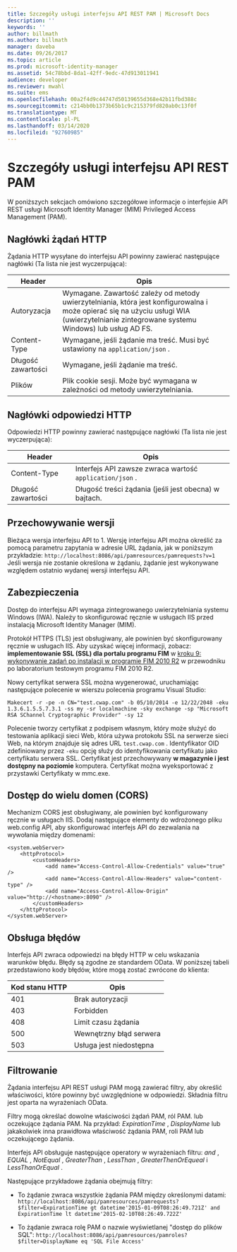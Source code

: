 ```yaml
---
title: Szczegóły usługi interfejsu API REST PAM | Microsoft Docs
description: ''
keywords: ''
author: billmath
ms.author: billmath
manager: daveba
ms.date: 09/26/2017
ms.topic: article
ms.prod: microsoft-identity-manager
ms.assetid: 54c78bbd-8da1-42ff-9edc-47d913011941
audience: developer
ms.reviewer: mwahl
ms.suite: ems
ms.openlocfilehash: 00a2f4d9c44747d50139655d368e42b11fbd388c
ms.sourcegitcommit: c214bb0b1373b65b1c9c215379fd820ab0c13f0f
ms.translationtype: MT
ms.contentlocale: pl-PL
ms.lasthandoff: 03/14/2020
ms.locfileid: "92760985"
---
```

# <a name="pam-rest-api-service-details"></a>Szczegóły usługi interfejsu API REST PAM
W poniższych sekcjach omówiono szczegółowe informacje o interfejsie API REST usługi Microsoft Identity Manager (MIM) Privileged Access Management (PAM).

<h2 id="http-request-and-response-headers">Nagłówki żądań HTTP</h2>

Żądania HTTP wysyłane do interfejsu API powinny zawierać następujące nagłówki (Ta lista nie jest wyczerpująca):

Header | Opis
-------|------------
Autoryzacja | Wymagane. Zawartość zależy od metody uwierzytelniania, która jest konfigurowalna i może opierać się na użyciu usługi WIA (uwierzytelnianie zintegrowane systemu Windows) lub usług AD FS.
Content-Type | Wymagane, jeśli żądanie ma treść. Musi być ustawiony na `application/json` .
Długość zawartości | Wymagane, jeśli żądanie ma treść. 
Plików | Plik cookie sesji. Może być wymagana w zależności od metody uwierzytelniania.

## <a name="http-response-headers"></a>Nagłówki odpowiedzi HTTP

Odpowiedzi HTTP powinny zawierać następujące nagłówki (Ta lista nie jest wyczerpująca):

Header | Opis
-------|------------
Content-Type | Interfejs API zawsze zwraca wartość `application/json` .
Długość zawartości | Długość treści żądania (jeśli jest obecna) w bajtach.

## <a name="versioning"></a>Przechowywanie wersji 
Bieżąca wersja interfejsu API to 1. Wersję interfejsu API można określić za pomocą parametru zapytania w adresie URL żądania, jak w poniższym przykładzie: `http://localhost:8086/api/pamresources/pamrequests?v=1` Jeśli wersja nie zostanie określona w żądaniu, żądanie jest wykonywane względem ostatnio wydanej wersji interfejsu API. 

## <a name="security"></a>Zabezpieczenia 
Dostęp do interfejsu API wymaga zintegrowanego uwierzytelniania systemu Windows (IWA). Należy to skonfigurować ręcznie w usługach IIS przed instalacją Microsoft Identity Manager (MIM).

Protokół HTTPS (TLS) jest obsługiwany, ale powinien być skonfigurowany ręcznie w usługach IIS. Aby uzyskać więcej informacji, zobacz: **implementowanie SSL (SSL) dla portalu programu FIM** w [kroku 9: wykonywanie zadań po instalacji w programie FIM 2010 R2](https://technet.microsoft.com/library/hh322875.aspx) w przewodniku po laboratorium testowym programu FIM 2010 R2. 

Nowy certyfikat serwera SSL można wygenerować, uruchamiając następujące polecenie w wierszu polecenia programu Visual Studio:

```
Makecert -r -pe -n CN="test.cwap.com" -b 05/10/2014 -e 12/22/2048 -eku 1.3.6.1.5.5.7.3.1 -ss my -sr localmachine -sky exchange -sp "Microsoft RSA SChannel Cryptographic Provider" -sy 12
```
 
Polecenie tworzy certyfikat z podpisem własnym, który może służyć do testowania aplikacji sieci Web, która używa protokołu SSL na serwerze sieci Web, na którym znajduje się adres URL `test.cwap.com` . Identyfikator OID zdefiniowany przez `-eku` opcję służy do identyfikowania certyfikatu jako certyfikatu serwera SSL. Certyfikat jest przechowywany **w magazynie i jest dostępny na poziomie** komputera. Certyfikat można wyeksportować z przystawki Certyfikaty w mmc.exe.

## <a name="cross-domain-access-cors"></a>Dostęp do wielu domen (CORS) 
Mechanizm CORS jest obsługiwany, ale powinien być konfigurowany ręcznie w usługach IIS. Dodaj następujące elementy do wdrożonego pliku web.config API, aby skonfigurować interfejs API do zezwalania na wywołania między domenami: 

```
<system.webServer>       
    <httpProtocol> 
        <customHeaders> 
            <add name="Access-Control-Allow-Credentials" value="true"  /> 
            <add name="Access-Control-Allow-Headers" value="content-type" /> 
            <add name="Access-Control-Allow-Origin" value="http://<hostname>:8090" /> 
        </customHeaders> 
    </httpProtocol> 
</system.webServer> 
```

## <a name="error-handling"></a>Obsługa błędów 
Interfejs API zwraca odpowiedzi na błędy HTTP w celu wskazania warunków błędu. Błędy są zgodne ze standardem OData. W poniższej tabeli przedstawiono kody błędów, które mogą zostać zwrócone do klienta:

Kod stanu HTTP | Opis
-----------------|------------
401 | Brak autoryzacji 
403 | Forbidden 
408 | Limit czasu żądania   
500 | Wewnętrzny błąd serwera 
503 | Usługa jest niedostępna 

## <a name="filtering"></a>Filtrowanie 
Żądania interfejsu API REST usługi PAM mogą zawierać filtry, aby określić właściwości, które powinny być uwzględnione w odpowiedzi. Składnia filtru jest oparta na wyrażeniach OData.

Filtry mogą określać dowolne właściwości żądań PAM, ról PAM. lub oczekujące żądania PAM. Na przykład: *ExpirationTime* , *DisplayName* lub jakakolwiek inna prawidłowa właściwość żądania PAM, roli PAM lub oczekującego żądania.

Interfejs API obsługuje następujące operatory w wyrażeniach filtru: *and* , *EQUAL* , *NotEqual* , *GreaterThan* , *LessThan* , *GreaterThenOrEqueal* i *LessThanOrEqual* . 

Następujące przykładowe żądania obejmują filtry:

- To żądanie zwraca wszystkie żądania PAM między określonymi datami: `http://localhost:8086/api/pamresources/pamrequests?$filter=ExpirationTime gt datetime'2015-01-09T08:26:49.721Z' and ExpirationTime lt datetime'2015-02-10T08:26:49.722Z' `
 
- To żądanie zwraca rolę PAM o nazwie wyświetlanej "dostęp do plików SQL": `http://localhost:8086/api/pamresources/pamroles?$filter=DisplayName eq 'SQL File Access' `
